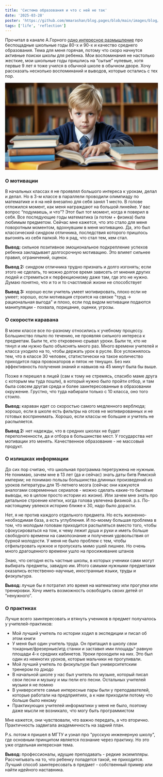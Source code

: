 ```yaml
---
title: 'Система образования и что с ней не так'
date: '2025-03-28'
poster: 'https://github.com/mmarashan/blog.pages/blob/main/images/blog/2025.03.28_school/min.webp?raw=true'
tags: ['life', 'reflection']
---
```


Прочитал в канале А.Горного [одно интересное размышление](https://t.me/startupoftheday/4310) про беспощадные школьные годы 80-x и 90-х и качество среднего образования. Тема для меня горячая, потому что скоро начнутся активные поиски школы для ребенка. Мои воспоминания не настолько жесткие, мои школьные годы пришлись на “сытые” нулевые, хотя первые 9 лет я тоже учился в обычной школе в обычном дворе. Хочу рассказать несколько воспоминаний и выводов, которые остались с тех пор.

![Уставший школьник](https://github.com/mmarashan/blog.pages/blob/main/images/blog/2025.03.28_school/1.webp?raw=true)


### О мотивации

В начальных классах я не проявлял большого интереса к урокам, делал и делал. Но в 3-м классе в параллели проводили олимпиаду по математике и я на ней внезапно для себя занял 1 место. В голове отложился момент, как меня награждают на большой линейке. У вас вопрос “подумаешь, и что”? Этот был тот момент, когда я поверил в себя. Все последующие годы математика (а потом + физика) была любимым предметом. Сейчас мне кажется, что это стало для меня поворотным моментом, вдохнувшим в меня мотивацию. Да, это был классический синдром отличника, последствия которого пришлось выгонять из себя палкой. Но я рад, что стал тем, кем стал.

**Вывод:** сильное позитивное эмоциональное подкрепление успехов ребенка закладывает долгосрочную мотивацию. Это влияет сильнее правил, ограничений, оценок.

**Вывод 2:** синдром отличника трудно признать и долго изгонять; если этого не сделать, то можно долгое время зависеть от мнения других людей и стремиться к перфекционизму даже там, где это не нужно. Думаю понятно, что и то и то счастливой жизни не способствует

**Вывод 3:** хорошо если учитель умеет мотивировать, плохо если не умеет; хорошо, если мотивация строится на связке "труд -> рациональная выгода" и плохо, если под видом мотивации подаются манипуляции - похвала, порицание, оценки, угрозы.

<h3>О скорости каравана</h3>

В моем классе все по-разному относились к учебному процессу. Большинство плыло по течению, не проявляя сильного интереса к предметам. Были те, кто откровенно срывал уроки. Были те, кто не тянул и им нужно было объяснять много раз. Много времени учителей и класса уходило на то, чтобы держать урок в русле. Все усложнялось тем, что в классе 30 человек, статистически на такое количество приходится пара провокаторов и пяток не тянущих. Без них эффективность получения знаний и навыков на 45 минут была бы выше.

Позже я перешел в лицей (сам к тому не стремясь, спасибо маме друга с которым мы туда пошли), в который нужно было пройти отбор, и там была совсем другая среда и более заинтересованные в образовании окружение. Грустно, что туда набирали только с 10 класса, оно того стоило.

**Вывод:** караван идет со скоростью самого медленного верблюда; хорошо, если в школе есть фильтры на отсев не мотивированных и не готовых воспринимать. Хорошо, если классы не большие и учитель не распыляется.

**Вывод 2:** нет надежды, что в средних школах не будет переполненности, да и отбора в большинстве мест. У государства нет мотивации это менять. Качественное образование - не массовый продукт.

### О излишках информации

До сих пор считаю, что школьная программа перегружена не нужным. Не понимаю, зачем мне в 13 лет (да и сейчас) знать даты битв Римской империи; не понимаю пользы большинства длинных произведений из уроков литературы для 15-летнего мозга (сейчас они кажуются аналогами современных сериалов - можно сделать какие-то бытовые выводы, но в целом просто истории из жизни). Или зачем мне знать про детальное строение клетки, когда голова увлечена физикой. 
p.s. По-настоящему увлекся историю ближе к 30, надо было дорасти.

Нет, я не против каждого отдельного предмета. Но есть жизненно-необходимая база, а есть углубления. И по-моему большая проблема в том, что молодым головам приходится распыляться вместо того, чтобы сфокусироваться на том, к чему лежит душа и руки и иметь больше свободного времени на самопознание и получения удовольствия от бурной молодости. У меня не было проблем с тем, чтобы отфильтровать нужное и пропускать мимо ушей лишнее. Но очень много драгоценного времени ушло на просиживание штанов

Знаю, что сегодня есть частные школы, в которых ученики сами могут выбирать предметы, завидую им. Итого самыми нужными предметами оказались естественно-научные, иностранные языки, труды и физкультура.

**Вывод:** лучше бы я потратил это время на математику или прогулки или тренировки. Хочу иметь возможность освободить своих детей от “ненужного”. 

### О практиках

Лучше всего заинтересовать и втянуть учеников в предмет получалось у учителей-практиков:

- Мой лучший учитель по истории ходил в экспедиции и писал об этом книги
- У меня был один учитель труда. Он притащил в школу *свои* токарные/фрезерные/итд станки и заставил ими площадь^ равную площади 4-х средних кабинетов. Уроки проходили на них. Это был один из немногих уроков, которые мальчики не прогуливали.
- Мой лучший учитель по физкультуре был университетским тренером по дзюдо
- В начальной школе у нас был учитель по музыке, который писал свои песни и музыку и мы пели его песни. Остальных учителей музыки я не помню 
- В университете самые интересные пары были у преподавателей, которые работали на предприятиях, а к нам приходили потому что больше было некому
- Практикующих учителей информатики у меня не было, поэтому даже мысли не возникало, что могу быть программистом

Мне кажется, они чувствовали, что важно передать, а что вторично. Практичность задвигала академичность на задний план.

P.s. потом я пришел в МГТУ и узнал про "русскую инженерную школу", где основным принципом является познание через практику. Но это уже отдельная интересная тема.

**Вывод:** профессионалы, идущие преподавать - редкие экземпляры. Рассчитывать на то, что ребенку попадется такой, не приходится. Лучший способ заинтересовать в предмет - собственный пример или найти идейного наставника.